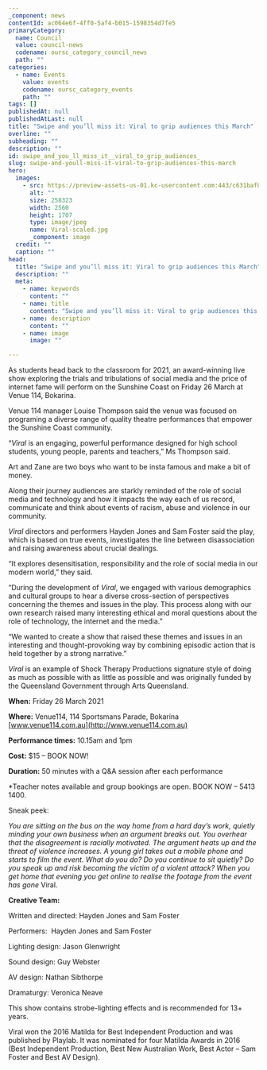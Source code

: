 ```yaml
---
_component: news
contentId: ac064e6f-4ff0-5af4-b015-1598354d7fe5
primaryCategory:
  name: Council
  value: council-news
  codename: oursc_category_council_news
  path: ""
categories:
  - name: Events
    value: events
    codename: oursc_category_events
    path: ""
tags: []
publishedAt: null
publishedAtLast: null
title: "Swipe and you’ll miss it: Viral to grip audiences this March"
overline: ""
subheading: ""
description: ""
id: swipe_and_you_ll_miss_it__viral_to_grip_audiences_
slug: swipe-and-youll-miss-it-viral-to-grip-audiences-this-march
hero:
  images:
    - src: https://preview-assets-us-01.kc-usercontent.com:443/c631baf8-1b46-001f-580c-d0001b68b4a8/4ae09afc-f3ba-406b-a3b1-2d31ebf79996/Viral-scaled.jpg
      alt: ""
      size: 258323
      width: 2560
      height: 1707
      type: image/jpeg
      name: Viral-scaled.jpg
      _component: image
  credit: ""
  caption: ""
head:
  title: "Swipe and you’ll miss it: Viral to grip audiences this March"
  description: ""
  meta:
    - name: keywords
      content: ""
    - name: title
      content: "Swipe and you’ll miss it: Viral to grip audiences this March"
    - name: description
      content: ""
    - name: image
      image: ""

---
```

As students head back to the classroom for 2021, an award-winning live show exploring the trials and tribulations of social media and the price of internet fame will perform on the Sunshine Coast on Friday 26 March at Venue 114, Bokarina.

Venue 114 manager Louise Thompson said the venue was focused on programing a diverse range of quality theatre performances that empower the Sunshine Coast community.

“*Viral* is an engaging, powerful performance designed for high school students, young people, parents and teachers,” Ms Thompson said. 

Art and Zane are two boys who want to be insta famous and make a bit of money.

Along their journey audiences are starkly reminded of the role of social media and technology and how it impacts the way each of us record, communicate and think about events of racism, abuse and violence in our community.

*Viral* directors and performers Hayden Jones and Sam Foster said the play, which is based on true events, investigates the line between disassociation and raising awareness about crucial dealings.

“It explores desensitisation, responsibility and the role of social media in our modern world,” they said.

“During the development of *Viral*, we engaged with various demographics and cultural groups to hear a diverse cross-section of perspectives concerning the themes and issues in the play. This process along with our own research raised many interesting ethical and moral questions about the role of technology, the internet and the media.”

“We wanted to create a show that raised these themes and issues in an interesting and thought-provoking way by combining episodic action that is held together by a strong narrative.”

*Viral* is an example of Shock Therapy Productions signature style of doing as much as possible with as little as possible and was originally funded by the Queensland Government through Arts Queensland.

**When:** Friday 26 March 2021

**Where:** Venue114, 114 Sportsmans Parade, Bokarina [www.venue114.com.au](http://www.venue114.com.au)


**Performance times:** 10.15am and 1pm

**Cost:** $15 – BOOK NOW!

**Duration:** 50 minutes with a Q\&A session after each performance

\*Teacher notes available and group bookings are open. BOOK NOW – 5413 1400.

Sneak peek:

*You are sitting on the bus on the way home from a hard day’s work, quietly minding your own business when an argument breaks out. You overhear that the disagreement is racially motivated. The argument heats up and the threat of violence increases. A young girl takes out a mobile phone and starts to film the event. What do you do? Do you continue to sit quietly? Do you speak up and risk becoming the victim of a violent attack? When you get home that evening you get online to realise the footage from the event has gone* Viral.

**Creative Team:**

Written and directed: Hayden Jones and Sam Foster

Performers:  Hayden Jones and Sam Foster

Lighting design: Jason Glenwright

Sound design: Guy Webster

AV design: Nathan Sibthorpe

Dramaturgy: Veronica Neave

This show contains strobe-lighting effects and is recommended for 13+ years.

Viral won the 2016 Matilda for Best Independent Production and was published by Playlab. It was nominated for four Matilda Awards in 2016 (Best Independent Production, Best New Australian Work, Best Actor – Sam Foster and Best AV Design).
